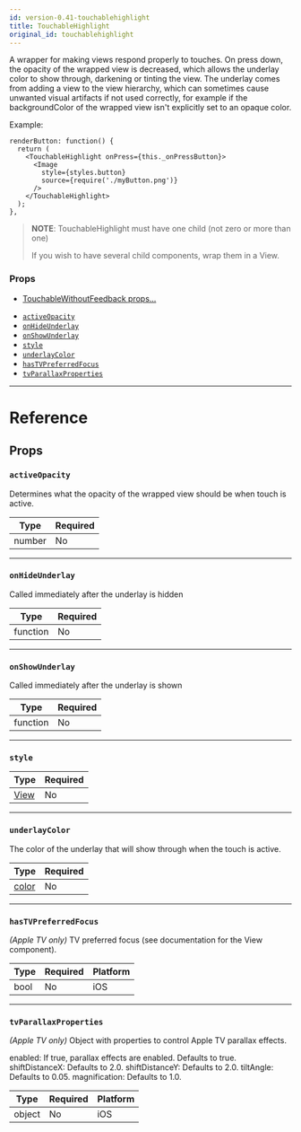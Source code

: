 ```yaml
---
id: version-0.41-touchablehighlight
title: TouchableHighlight
original_id: touchablehighlight
---
```


A wrapper for making views respond properly to touches. On press down, the opacity of the wrapped view is decreased, which allows the underlay color to show through, darkening or tinting the view. The underlay comes from adding a view to the view hierarchy, which can sometimes cause unwanted visual artifacts if not used correctly, for example if the backgroundColor of the wrapped view isn't explicitly set to an opaque color.

Example:

```
renderButton: function() {
  return (
    <TouchableHighlight onPress={this._onPressButton}>
      <Image
        style={styles.button}
        source={require('./myButton.png')}
      />
    </TouchableHighlight>
  );
},
```

> **NOTE**: TouchableHighlight must have one child (not zero or more than one)
>
> If you wish to have several child components, wrap them in a View.

### Props

* [TouchableWithoutFeedback props...](touchablewithoutfeedback.md#props)

- [`activeOpacity`](touchablehighlight.md#activeopacity)
- [`onHideUnderlay`](touchablehighlight.md#onhideunderlay)
- [`onShowUnderlay`](touchablehighlight.md#onshowunderlay)
- [`style`](touchablehighlight.md#style)
- [`underlayColor`](touchablehighlight.md#underlaycolor)
- [`hasTVPreferredFocus`](touchablehighlight.md#hastvpreferredfocus)
- [`tvParallaxProperties`](touchablehighlight.md#tvparallaxproperties)

---

# Reference

## Props

### `activeOpacity`

Determines what the opacity of the wrapped view should be when touch is active.

| Type   | Required |
| ------ | -------- |
| number | No       |

---

### `onHideUnderlay`

Called immediately after the underlay is hidden

| Type     | Required |
| -------- | -------- |
| function | No       |

---

### `onShowUnderlay`

Called immediately after the underlay is shown

| Type     | Required |
| -------- | -------- |
| function | No       |

---

### `style`

| Type                  | Required |
| --------------------- | -------- |
| [View](view.md#style) | No       |

---

### `underlayColor`

The color of the underlay that will show through when the touch is active.

| Type               | Required |
| ------------------ | -------- |
| [color](colors.md) | No       |

---

### `hasTVPreferredFocus`

_(Apple TV only)_ TV preferred focus (see documentation for the View component).

| Type | Required | Platform |
| ---- | -------- | -------- |
| bool | No       | iOS      |

---

### `tvParallaxProperties`

_(Apple TV only)_ Object with properties to control Apple TV parallax effects.

enabled: If true, parallax effects are enabled. Defaults to true. shiftDistanceX: Defaults to 2.0. shiftDistanceY: Defaults to 2.0. tiltAngle: Defaults to 0.05. magnification: Defaults to 1.0.

| Type   | Required | Platform |
| ------ | -------- | -------- |
| object | No       | iOS      |
